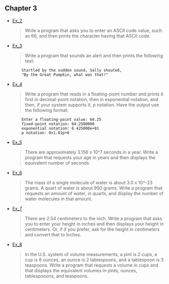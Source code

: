 ## Chapter 3

- [Ex_2](./Ex_2.c)
    > Write a program that asks you to enter an ASCII code value, such as 66, and then prints the character having that ASCII code.
- [Ex_3](./Ex_3.c)
    > Write a program that sounds an alert and then prints the following text:
    ```
        Startled by the sudden sound, Sally shouted,
        "By the Great Pumpkin, what was that!"
    ```
- [Ex_4](./Ex_4.c)
    > Write a program that reads in a floating-point number and prints it first in decimal-point notation, then in exponential notation, and then, if your system supports it, p notation. Have the output use the following format:
    ```
        Enter a floating-point value: 64.25
        fixed-point notation: 64.2500000
        exponential notation: 6.425000e+01
        p notation: 0x1.01p+6
    ```
- [Ex_5](./Ex_5.c)
    > There are approximately 3.156 x 10^7 seconds in a year. Write a program that requests your age in years and then displays the equivalent number of seconds.
- [Ex_6](./Ex_6.c)
    > The mass of a single molecule of water is about 3.0 x 10^-23 grams. A quart of water is about 950 grams. Write a program that requests an amount of water, in quarts, and display the number of water molecules in that amount.
- [Ex_7](./Ex_7.c)
    > There are 2.54 centimeters to the inch. Write a program that asks you to enter your height in inches and then displays your height in centimeters. Or, if if you prefer, ask for the height in centimeters and convert that to inches.
- [Ex_8](./Ex_8.c)
    > In the U.S. system of volume measurements, a pint is 2 cups, a cup is 8 ounces, an ounce is 2 tablespoons, and a tablespoon is 3 teaspoons. Write a program that requests a volume in cups and that displays the equivalent volumes in pints, ounces, tablespooons, and teaspoons.